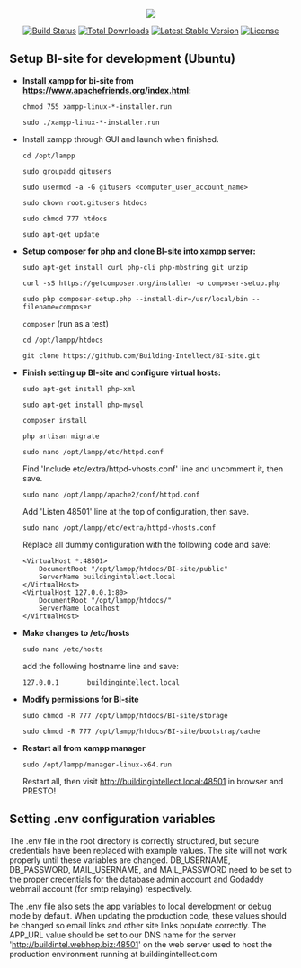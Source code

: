 <p align="center"><img src="https://laravel.com/assets/img/components/logo-laravel.svg"></p>

<p align="center">
<a href="https://travis-ci.org/laravel/framework"><img src="https://travis-ci.org/laravel/framework.svg" alt="Build Status"></a>
<a href="https://packagist.org/packages/laravel/framework"><img src="https://poser.pugx.org/laravel/framework/d/total.svg" alt="Total Downloads"></a>
<a href="https://packagist.org/packages/laravel/framework"><img src="https://poser.pugx.org/laravel/framework/v/stable.svg" alt="Latest Stable Version"></a>
<a href="https://packagist.org/packages/laravel/framework"><img src="https://poser.pugx.org/laravel/framework/license.svg" alt="License"></a>
</p>

## Setup BI-site for development (Ubuntu)

- **Install xampp for bi-site from https://www.apachefriends.org/index.html:**


  ```chmod 755 xampp-linux-*-installer.run```

  ```sudo ./xampp-linux-*-installer.run```

- Install xampp through GUI and launch when finished.


  ```cd /opt/lampp```

  ```sudo groupadd gitusers```

  ```sudo usermod -a -G gitusers <computer_user_account_name>```

  ```sudo chown root.gitusers htdocs```

  ```sudo chmod 777 htdocs```

  ```sudo apt-get update```

- **Setup composer for php and clone BI-site into xampp server:**


  ```sudo apt-get install curl php-cli php-mbstring git unzip```

  ```curl -sS https://getcomposer.org/installer -o composer-setup.php```

  ```sudo php composer-setup.php --install-dir=/usr/local/bin --filename=composer```

  ```composer``` (run as a test)

  ```cd /opt/lampp/htdocs```

  ```git clone https://github.com/Building-Intellect/BI-site.git```

- **Finish setting up BI-site and configure virtual hosts:**


  ```sudo apt-get install php-xml```

  ```sudo apt-get install php-mysql```

  ```composer install```

  ```php artisan migrate```

  ```sudo nano /opt/lampp/etc/httpd.conf```

  Find 'Include etc/extra/httpd-vhosts.conf' line and uncomment it, then save.

  ```sudo nano /opt/lampp/apache2/conf/httpd.conf```

  Add 'Listen 48501' line at the top of configuration, then save.

  ```sudo nano /opt/lampp/etc/extra/httpd-vhosts.conf```

  Replace all dummy configuration with the following code and save:
  ```
  <VirtualHost *:48501>
      DocumentRoot "/opt/lampp/htdocs/BI-site/public"
      ServerName buildingintellect.local
  </VirtualHost>
  <VirtualHost 127.0.0.1:80>
      DocumentRoot "/opt/lampp/htdocs/"
      ServerName localhost
  </VirtualHost>
  ```

- **Make changes to /etc/hosts**

  ```sudo nano /etc/hosts```

  add the following hostname line and save:

  ```127.0.0.1       buildingintellect.local```

- **Modify permissions for BI-site**

  ```sudo chmod -R 777 /opt/lampp/htdocs/BI-site/storage```

  ```sudo chmod -R 777 /opt/lampp/htdocs/BI-site/bootstrap/cache```

- **Restart all from xampp manager**

  ```sudo /opt/lampp/manager-linux-x64.run```

  Restart all, then visit http://buildingintellect.local:48501 in browser and PRESTO!

## Setting .env configuration variables

The .env file in the root directory is correctly structured, but secure credentials have been replaced with example values.  The site will not work properly until these variables are changed.  DB_USERNAME, DB_PASSWORD, MAIL_USERNAME, and MAIL_PASSWORD need to be set to the proper credentials for the database admin account and Godaddy webmail account (for smtp relaying) respectively.

The .env file also sets the app variables to local development or debug mode by default.  When updating the production code, these values should be changed so email links and other site links populate correctly.  The APP_URL value should be set to our DNS name for the server 'http://buildintel.webhop.biz:48501' on the web server used to host the production environment running at buildingintellect.com
